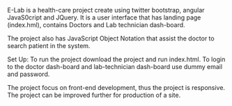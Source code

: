 E-Lab is a health-care project create using twitter bootstrap, angular JavaS0cript and 
JQuery. It is a user interface that has landing page (index.hml), contains Doctors and 
Lab technician dash-board.

The project also has JavaScript Object Notation that assist the doctor to search patient
in the system. 

Set Up: 
      To run the project download the project and run index.html.
      To login to the doctor dash-board and lab-technician dash-board use dummy email
      and password.
      
The project focus on front-end development, thus the project is responsive. The project
can be improved further for production of a site. 